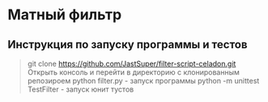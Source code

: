 # Матный фильтр

## Инструкция по запуску программы и тестов

> git clone https://github.com/JastSuper/filter-script-celadon.git
> Открыть консоль и перейти в директорию с клонированным репозироем
> python filter.py - запуск программы
> python -m unittest TestFilter - запуск юнит тустов
